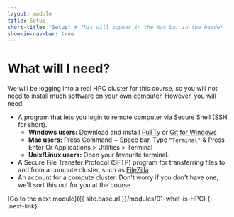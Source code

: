 ```yaml
---
layout: module
title: Setup
short-title: "Setup" # This will appear in the Nav bar in the header
show-in-nav-bar: true
---
```



# What will I need?

We will be logging into a real HPC cluster for this course, so you will not need to install much software on your own computer. However, you will need:
- A program that lets you login to remote computer via Secure Shell (SSH for short).
  - **Windows users:** Download and install [PuTTy](http://www.chiark.greenend.org.uk/~sgtatham/putty/download.html) or [Git for Windows](https://git-scm.com/download/win)
  - **Mac users:** Press Command + Space bar, Type `“Terminal"` & Press Enter
  Or Applications > Utilities > Terminal
  - **Unix/Linux users:** Open your favourite terminal.
- A Secure File Transfer Protocol (SFTP) program for transferring files to and from a compute cluster, such as [FileZilla](https://filezilla-project.org/)
- An account for a compute cluster. Don't worry if you don't have one, we'll sort this out for you at the course.


[Go to the next module]({{ site.baseurl }}/modules/01-what-is-HPC)
{: .next-link}
